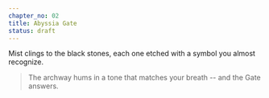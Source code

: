 ```yaml
---
chapter_no: 02
title: Abyssia Gate
status: draft
---
```


Mist clings to the black stones, each one etched with a symbol you almost recognize.

<!-- gate:abyssia_key_found -->
> The archway hums in a tone that matches your breath -- and the Gate answers.
<!-- /gate -->